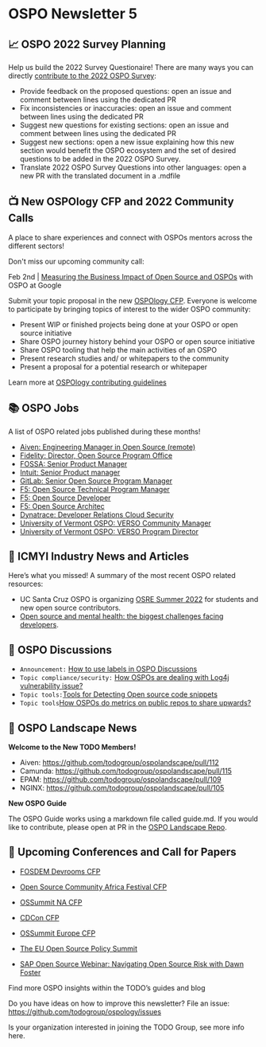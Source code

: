 # OSPO Newsletter 5


## 📈 OSPO 2022 Survey Planning

Help us build the 2022 Survey Questionaire! There are many ways you can directly [contribute to the 2022 OSPO Survey](https://github.com/todogroup/osposurvey/tree/master/2022#how-to-contribute):

* Provide feedback on the proposed questions: open an issue and comment between lines using the dedicated PR
* Fix inconsistencies or inaccuracies: open an issue and comment between lines using the dedicated PR
* Suggest new questions for existing sections: open an issue and comment between lines using the dedicated PR
* Suggest new sections: open a new issue explaining how this new section would benefit the OSPO ecosystem and the set of desired questions to be added in the 2022 OSPO Survey.
* Translate 2022 OSPO Survey Questions into other languages: open a new PR with the translated document in a .mdfile



## 📺 New OSPOlogy CFP and 2022 Community Calls

A place to share experiences and connect with OSPOs mentors across the different sectors!

Don't miss our upcoming community call:

Feb 2nd | [Measuring the Business Impact of Open Source and OSPOs](https://community.linuxfoundation.org/events/details/lfhq-todo-group-presents-measuring-the-business-impact-of-open-source-ospos/) with OSPO at Google

Submit your topic proposal in the new [OSPOlogy CFP](https://github.com/todogroup/ospology/issues/new/choose). Everyone is welcome to participate by bringing topics of interest to the wider OSPO community:

* Present WIP or finished projects being done at your OSPO or open source initiative
* Share OSPO journey history behind your OSPO or open source initiative
* Share OSPO tooling that help the main activities of an OSPO
* Present research studies and/ or whitepapers to the community
* Present a proposal for a potential research or whitepaper

Learn more at [OSPOlogy contributing guidelines](https://github.com/todogroup/ospology/tree/main/meetings#ospology-monthly-meetings)

## 📚 OSPO Jobs

A list of OSPO related jobs published during these months!

* [Aiven: Engineering Manager in Open Source (remote)](https://apply.workable.com/aiven/j/B4AB10D57E/)
* [Fidelity: Director, Open Source Program Office](https://jobs.fidelity.com/job-details/14556302/director-open-source-program-office-architect/)
* [FOSSA: Senior Product Manager](https://boards.greenhouse.io/fossa/jobs/4014321003?gh_jid=4014321003&gh_src=8206cb4d3us)
* [Intuit: Senior Product manager](https://www.linkedin.com/jobs/view/2877430291/)
* [GitLab: Senior Open Source Program Manager](https://www.linkedin.com/jobs/view/2873939107/)
* [F5: Open Source Technical Program Manager](https://ffive.wd5.myworkdayjobs.com/f5jobs/job/San-Jose/Open-Source-Technical-Program-Manager_RP1023611)
* [F5: Open Source Developer](https://ffive.wd5.myworkdayjobs.com/f5jobs/job/San-Jose/Open-Source-Developer-II_RP1023613)
* [F5: Open Source Architec](https://ffive.wd5.myworkdayjobs.com/f5jobs/job/San-Jose/Open-Source-Architect_RP1023612-1)
* [Dynatrace: Developer Relations Cloud Security](https://careers.dynatrace.com/jobs/5bfbdebf-98f4-4cf9-a52e-384b996da487/)
* [University of Vermont OSPO: VERSO Community Manager](https://vermontcomplexsystems.org/education/verso/)
* [University of Vermont OSPO: VERSO Program Director](https://vermontcomplexsystems.org/education/verso/)

## 📌 ICMYI Industry News and Articles

Here’s what you missed! A summary of the most recent OSPO related resources:

* UC Santa Cruz OSPO is organizing [OSRE Summer 2022](https://cross.ucsc.edu/2022-osre/index.html) for students and new open source contributors.
* [Open source and mental health: the biggest challenges facing developers](https://www.information-age.com/open-source-mental-health-biggest-challenges-facing-developers-123498480/).

## 🙋 OSPO Discussions

* `Announcement:` [How to use labels in OSPO Discussions](https://github.com/todogroup/ospology/discussions/46)
* `Topic compliance/security:` [How OSPOs are dealing with Log4j vulnerability issue?](https://github.com/todogroup/ospology/discussions/45)
* `Topic tools:`[Tools for Detecting Open source code snippets](https://github.com/todogroup/ospology/discussions/40)
* `Topic tools`[How OSPOs do metrics on public repos to share upwards?](https://github.com/todogroup/ospology/discussions/41)

## 📩 OSPO Landscape News

**Welcome to the New TODO Members!**


* Aiven: https://github.com/todogroup/ospolandscape/pull/112
* Camunda: https://github.com/todogroup/ospolandscape/pull/115
* EPAM: https://github.com/todogroup/ospolandscape/pull/109
* NGINX: https://github.com/todogroup/ospolandscape/pull/105

**New OSPO Guide**

The OSPO Guide works using a markdown file called guide.md. If you would like to contribute, please open at PR in the [OSPO Landscape Repo](https://github.com/todogroup/ospolandscape).


## 📎 Upcoming Conferences and Call for Papers

* [FOSDEM Devrooms CFP](https://fosdem.org/2022/news/2021-11-30-accepted-developer-rooms/)
* [Open Source Community Africa Festival CFP](https://www.papercall.io/oscafest22)
* [OSSummit NA CFP](https://events.linuxfoundation.org/open-source-summit-north-america/program/cfp/)
* [CDCon CFP](https://events.linuxfoundation.org/cdcon/program/cfp/#overview)


* [OSSummit Europe CFP](https://events.linuxfoundation.org/open-source-summit-europe/program/cfp/)
* [The EU Open Source Policy Summit](https://summit.openforumeurope.org/)
* [SAP Open Source Webinar: Navigating Open Source Risk with Dawn Foster](https://webinars.sap.com/navigating-open-source-risk-16022022/en/registration.aspx)

Find more OSPO insights within the TODO’s guides and blog

Do you have ideas on how to improve this newsletter? File an issue: https://github.com/todogroup/ospology/issues

Is your organization interested in joining the TODO Group, see more info here.
